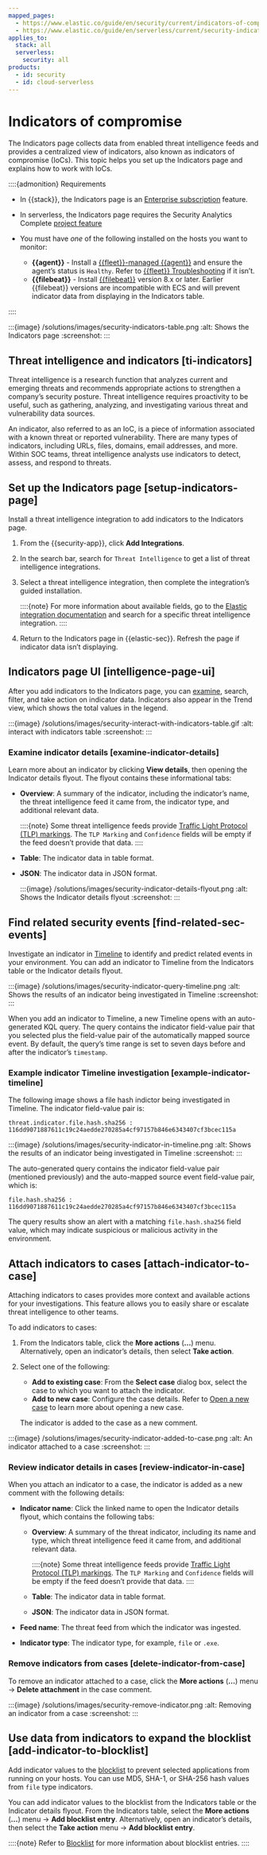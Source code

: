 ```yaml
---
mapped_pages:
  - https://www.elastic.co/guide/en/security/current/indicators-of-compromise.html
  - https://www.elastic.co/guide/en/serverless/current/security-indicators-of-compromise.html
applies_to:
  stack: all
  serverless:
    security: all
products:
  - id: security
  - id: cloud-serverless
---
```


# Indicators of compromise

The Indicators page collects data from enabled threat intelligence feeds and provides a centralized view of indicators, also known as indicators of compromise (IoCs). This topic helps you set up the Indicators page and explains how to work with IoCs.

::::{admonition} Requirements
* In {{stack}}, the Indicators page is an [Enterprise subscription](https://www.elastic.co/pricing) feature.
* In serverless, the Indicators page requires the Security Analytics Complete [project feature](/deploy-manage/deploy/elastic-cloud/project-settings.md)
* You must have *one* of the following installed on the hosts you want to monitor:

    * **{{agent}}** - Install a [{{fleet}}-managed {{agent}}](/reference/fleet/install-fleet-managed-elastic-agent.md) and ensure the agent’s status is `Healthy`. Refer to [{{fleet}} Troubleshooting](/troubleshoot/ingest/fleet/common-problems.md) if it isn’t.
    * **{{filebeat}}** - Install [{{filebeat}}](beats://reference/filebeat/filebeat-installation-configuration.md) version 8.x or later. Earlier {{filebeat}} versions are incompatible with ECS and will prevent indicator data from displaying in the Indicators table.


::::


:::{image} /solutions/images/security-indicators-table.png
:alt: Shows the Indicators page
:screenshot:
:::


## Threat intelligence and indicators [ti-indicators]

Threat intelligence is a research function that analyzes current and emerging threats and recommends appropriate actions to strengthen a company’s security posture. Threat intelligence requires proactivity to be useful, such as gathering, analyzing, and investigating various threat and vulnerability data sources.

An indicator, also referred to as an IoC, is a piece of information associated with a known threat or reported vulnerability. There are many types of indicators, including URLs, files, domains, email addresses, and more. Within SOC teams, threat intelligence analysts use indicators to detect, assess, and respond to threats.


## Set up the Indicators page [setup-indicators-page]

Install a threat intelligence integration to add indicators to the Indicators page.

1. From the {{security-app}}, click **Add Integrations**.
2. In the search bar, search for `Threat Intelligence` to get a list of threat intelligence integrations.
3. Select a threat intelligence integration, then complete the integration’s guided installation.

    ::::{note}
    For more information about available fields, go to the [Elastic integration documentation](https://docs.elastic.co/integrations) and search for a specific threat intelligence integration.
    ::::

4. Return to the Indicators page in {{elastic-sec}}. Refresh the page if indicator data isn’t displaying.


## Indicators page UI [intelligence-page-ui]

After you add indicators to the Indicators page, you can [examine](#examine-indicator-details), search, filter, and take action on indicator data. Indicators also appear in the Trend view, which shows the total values in the legend.

:::{image} /solutions/images/security-interact-with-indicators-table.gif
:alt: interact with indicators table
:screenshot:
:::


### Examine indicator details [examine-indicator-details]

Learn more about an indicator by clicking **View details**, then opening the Indicator details flyout. The flyout contains these informational tabs:

* **Overview**: A summary of the indicator, including the indicator’s name, the threat intelligence feed it came from, the indicator type, and additional relevant data.

    ::::{note}
    Some threat intelligence feeds provide  [Traffic Light Protocol (TLP) markings](https://www.cisa.gov/tlp#:~:text=Introduction,shared%20with%20the%20appropriate%20audience). The `TLP Marking` and `Confidence` fields will be empty if the feed doesn’t provide that data.
    ::::

* **Table**: The indicator data in table format.
* **JSON**: The indicator data in JSON format.

    :::{image} /solutions/images/security-indicator-details-flyout.png
    :alt: Shows the Indicator details flyout
    :screenshot:
    :::



## Find related security events [find-related-sec-events]

Investigate an indicator in [Timeline](/solutions/security/investigate/timeline.md) to identify and predict related events in your environment. You can add an indicator to Timeline from the Indicators table or the Indicator details flyout.

:::{image} /solutions/images/security-indicator-query-timeline.png
:alt: Shows the results of an indicator being investigated in Timeline
:screenshot:
:::

When you add an indicator to Timeline, a new Timeline opens with an auto-generated KQL query. The query contains the indicator field-value pair that you selected plus the field-value pair of the automatically mapped source event. By default, the query’s time range is set to seven days before and after the indicator’s `timestamp`.


### Example indicator Timeline investigation [example-indicator-timeline]

The following image shows a file hash indictor being investigated in Timeline. The indicator field-value pair is:

`threat.indicator.file.hash.sha256 : 116dd9071887611c19c24aedde270285a4cf97157b846e6343407cf3bcec115a`

:::{image} /solutions/images/security-indicator-in-timeline.png
:alt: Shows the results of an indicator being investigated in Timeline
:screenshot:
:::

The auto-generated query contains the indicator field-value pair (mentioned previously) and the auto-mapped source event field-value pair, which is:

`file.hash.sha256 : 116dd9071887611c19c24aedde270285a4cf97157b846e6343407cf3bcec115a`

The query results show an alert with a matching `file.hash.sha256` field value, which may indicate suspicious or malicious activity in the environment.


## Attach indicators to cases [attach-indicator-to-case]

Attaching indicators to cases provides more context and available actions for your investigations. This feature allows you to easily share or escalate threat intelligence to other teams.

To add indicators to cases:

1. From the Indicators table, click the **More actions** (**…**) menu. Alternatively, open an indicator’s details, then select **Take action**.
2. Select one of the following:

    * **Add to existing case**: From the **Select case** dialog box, select the case to which you want to attach the indicator.
    * **Add to new case**: Configure the case details. Refer to [Open a new case](/solutions/security/investigate/open-manage-cases.md#cases-ui-open) to learn more about opening a new case.

    The indicator is added to the case as a new comment.


:::{image} /solutions/images/security-indicator-added-to-case.png
:alt: An indicator attached to a case
:screenshot:
:::


### Review indicator details in cases [review-indicator-in-case]

When you attach an indicator to a case, the indicator is added as a new comment with the following details:

* **Indicator name**: Click the linked name to open the Indicator details flyout, which contains the following tabs:

    * **Overview**: A summary of the threat indicator, including its name and type, which threat intelligence feed it came from, and additional relevant data.

        ::::{note}
        Some threat intelligence feeds provide  [Traffic Light Protocol (TLP) markings](https://www.cisa.gov/tlp#:~:text=Introduction,shared%20with%20the%20appropriate%20audience). The `TLP Marking` and `Confidence` fields will be empty if the feed doesn’t provide that data.
        ::::

    * **Table**: The indicator data in table format.
    * **JSON**: The indicator data in JSON format.

* **Feed name**: The threat feed from which the indicator was ingested.
* **Indicator type**: The indicator type, for example, `file` or `.exe`.


### Remove indicators from cases [delete-indicator-from-case]

To remove an indicator attached to a case, click the **More actions** (**…**) menu → **Delete attachment** in the case comment.

:::{image} /solutions/images/security-remove-indicator.png
:alt: Removing an indicator from a case
:screenshot:
:::


## Use data from indicators to expand the blocklist [add-indicator-to-blocklist]

Add indicator values to the [blocklist](/solutions/security/manage-elastic-defend/blocklist.md) to prevent selected applications from running on your hosts. You can use MD5, SHA-1, or SHA-256 hash values from `file` type indicators.

You can add indicator values to the blocklist from the Indicators table or the Indicator details flyout. From the Indicators table, select the **More actions** (**…**) menu → **Add blocklist entry**.  Alternatively, open an indicator’s details, then select the **Take action** menu → **Add blocklist entry**.

::::{note}
Refer to [Blocklist](/solutions/security/manage-elastic-defend/blocklist.md) for more information about blocklist entries.
::::


